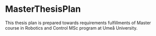 # MasterThesisPlan
This thesis plan is prepared towards requirements fulfillments of Master course in Robotics and Control MSc program at Umeå University.


